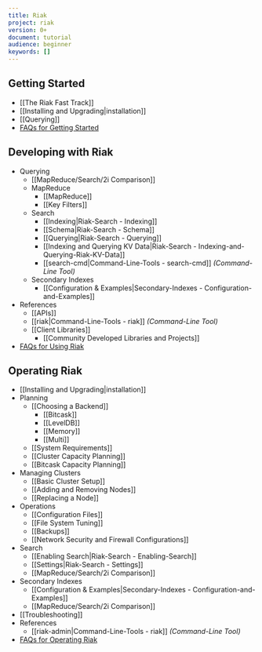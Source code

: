 ```yaml
---
title: Riak
project: riak
version: 0+
document: tutorial
audience: beginner
keywords: []
---
```


## Getting Started

* [[The Riak Fast Track]]
* [[Installing and Upgrading|installation]]
* [[Querying]]
* [FAQs for Getting Started](/faqs/basics)


## Developing with Riak

* Querying
  * [[MapReduce/Search/2i Comparison]]
  * MapReduce
     * [[MapReduce]]
     * [[Key Filters]]
  * Search
     * [[Indexing|Riak-Search - Indexing]]
     * [[Schema|Riak-Search - Schema]]
     * [[Querying|Riak-Search - Querying]]
     * [[Indexing and Querying KV Data|Riak-Search - Indexing-and-Querying-Riak-KV-Data]]
     * [[search-cmd|Command-Line-Tools - search-cmd]] *(Command-Line Tool)*
  * Secondary Indexes
     * [[Configuration &amp; Examples|Secondary-Indexes - Configuration-and-Examples]]
* References
  * [[APIs]]
  * [[riak|Command-Line-Tools - riak]] *(Command-Line Tool)*
  * [[Client Libraries]]
     * [[Community Developed Libraries and Projects]]
* [FAQs for Using Riak](/faqs/developing)


## Operating Riak

* [[Installing and Upgrading|installation]]
* Planning
  * [[Choosing a Backend]]
     * [[Bitcask]]
     * [[LevelDB]]
     * [[Memory]]
     * [[Multi]]
  * [[System Requirements]]
  * [[Cluster Capacity Planning]]
  * [[Bitcask Capacity Planning]]
* Managing Clusters
  * [[Basic Cluster Setup]]
  * [[Adding and Removing Nodes]]
  * [[Replacing a Node]]
* Operations
  * [[Configuration Files]]
  * [[File System Tuning]]
  * [[Backups]]
  * [[Network Security and Firewall Configurations]]
* Search
  * [[Enabling Search|Riak-Search - Enabling-Search]]
  * [[Settings|Riak-Search - Settings]]
  * [[MapReduce/Search/2i Comparison]]
* Secondary Indexes
  * [[Configuration &amp; Examples|Secondary-Indexes - Configuration-and-Examples]]
  * [[MapReduce/Search/2i Comparison]]
* [[Troubleshooting]]
* References
  * [[riak-admin|Command-Line-Tools - riak]] *(Command-Line Tool)*
* [FAQs for Operating Riak](/faqs/operations)
